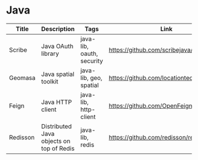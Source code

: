 # Java

Title | Description | Tags | Link
------------ | ------------- | ---------- | --------------
Scribe | Java OAuth library | java-lib, oauth, security | https://github.com/scribejava/scribejava
Geomasa | Java spatial toolkit | java-lib, geo, spatial | https://github.com/locationtech/geomesa
Feign | Java HTTP client | java-lib, http-client | https://github.com/OpenFeign/feign
Redisson | Distributed Java objects on top of Redis | java-lib, redis | https://github.com/redisson/redisson
